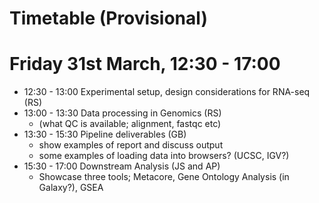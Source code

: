 # Timetable (Provisional)
# Friday 31st March, 12:30 - 17:00

- 12:30 - 13:00 Experimental setup, design considerations for RNA-seq (RS)
- 13:00 - 13:30 Data processing in Genomics (RS)
    + (what QC is available; alignment, fastqc etc) 
- 13:30 - 15:30 Pipeline deliverables (GB)
    + show examples of report and discuss output
    + some examples of loading data into browsers? (UCSC, IGV?)
- 15:30 - 17:00 Downstream Analysis (JS and AP)
    + Showcase three tools; Metacore, Gene Ontology Analysis (in Galaxy?), GSEA
